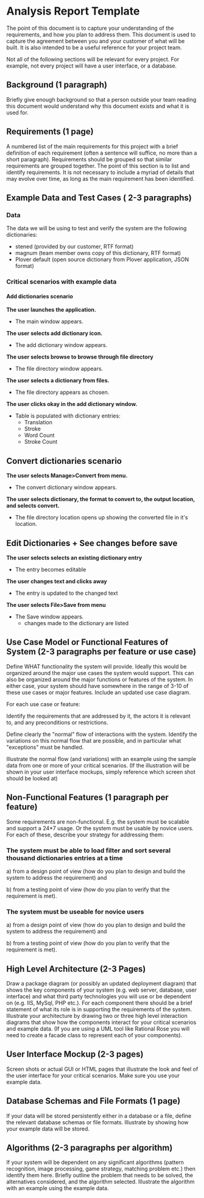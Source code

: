 # Analysis Report Template

The point of this document is to capture your understanding of the requirements, and how you plan to address them. This document is used to capture the agreement between you and your customer of what will be built. It is also intended to be a useful reference for your project team.

Not all of the following sections will be relevant for every project. For example, not every project will have a user interface, or a database.

## Background (1 paragraph)

Briefly give enough background so that a person outside your team reading this document would understand why this document exists and what it is used for.

## Requirements (1 page)

A numbered list of the main requirements for this project with a brief definition of each requirement (often a sentence will suffice, no more than a short paragraph).  Requirements should be grouped so that similar requirements are grouped together.  The point of this section is to list and identify requirements.  It is not necessary to include a myriad of details that may evolve over time, as long as the main requirement has been identified.

## Example Data and Test Cases ( 2-3 paragraphs)

### Data

The data we will be using to test and verify the system are the following dictionaries:

- stened (provided by our customer, RTF format)
- magnum (team member owns copy of this dictionary, RTF format)
- Plover default (open source dictionary from Plover application, JSON format)

### Critical scenarios with example data

#### Add dictionaries scenario

**The user launches the application.**

- The main window appears.

**The user selects add dictionary icon.**

- The add dictionary window appears.

**The user selects browse to browse through file directory**

- The file directory window appears.

**The user selects a dictionary from files.**

- The file directory appears as chosen.

**The user clicks okay in the add dictionary window.**

- Table is populated with dictionary entries:
   - Translation
   - Stroke
   - Word Count
   - Stroke Count

## Convert dictionaries scenario

**The user selects Manage>Convert from menu.**

- The convert dictionary window appears.

**The user selects dictionary, the format to convert to, the output location, and selects convert.**

- The file directory location opens up showing the converted file in it's location.

## Edit Dictionaries + See changes before save

**The user selects selects an existing dictionary entry**

- The entry becomes editable

**The user changes text and clicks away**

- The entry is updated to the changed text

**The user selects File>Save from menu**

- The Save window appears.
   - changes made to the dictionary are listed

## Use Case Model or Functional Features of System (2-3 paragraphs per feature or use case)

Define WHAT functionality the system will provide. Ideally this would be organized around the major use cases the system would support. This can also be organized around the major functions or features of the system. In either case, your system should have somewhere in the range of 3-10 of these use cases or major features. Include an updated use case diagram.

For each use case or feature:

Identify the requirements that are addressed by it, the actors it is relevant to, and any preconditions or restrictions.

Define clearly the "normal" flow of interactions with the system. Identify the variations on this normal flow that are possible, and in particular what "exceptions" must be handled.

Illustrate the normal flow (and variations) with an example using the sample data from one or more of your critical scenarios. (If the illustration will be shown in your user interface mockups, simply reference which screen shot should be looked at)

## Non-Functional Features (1 paragraph per feature)

Some requirements are non-functional. E.g. the system must be scalable and support a 24*7 usage.
Or the system must be usable by novice users. For each of these, describe your strategy for addressing them:

### The system must be able to load filter and sort several thousand dictionaries entries at a time
a) from a design point of view (how do you plan to design and build the system to address the requirement) and

b) from a testing point of view (how do you plan to verify that the requirement is met).

### The system must be useable for novice users
a) from a design point of view (how do you plan to design and build the system to address the requirement) and

b) from a testing point of view (how do you plan to verify that the requirement is met).

## High Level Architecture (2-3 Pages)

Draw a package diagram (or possibly an updated deployment diagram) that shows the key components of your system (e.g. web server, database, user interface) and what third party technologies you will use or be dependent on (e.g. IIS, MySql, PHP etc.). For each component there should be a brief statement of what its role is in supporting the requirements of the system. Illustrate your architecture by drawing two or three high level interaction diagrams that show how the components interact for your critical scenarios and example data. (If you are using a UML tool like Rational Rose you will need to create a facade class to represent each of your components).

## User Interface Mockup (2-3 pages)

Screen shots or actual GUI or HTML pages that illustrate the look and feel of the user interface for your critical scenarios. Make sure you use your example data.

## Database Schemas and File Formats (1 page)

If your data will be stored persistently either in a database or a file, define the relevant database schemas or file formats. Illustrate by showing how your example data will be stored.

## Algorithms (2-3 paragraphs per algorithm)

If your system will be dependent on any significant algorithms (pattern recognition, image processing, game strategy, matching problem etc.) then identify them here. Briefly outline the problem that needs to be solved, the alternatives considered, and the algorithm selected. Illustrate the algorithm with an example using the example data.
